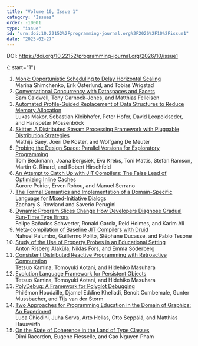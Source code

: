 ```yaml
---
title: "Volume 10, Issue 1"
category: "Issues"
order: -10001
type: "issue"
id: "urn:doi:10.22152%2Fprogramming-journal.org%2F2026%2F10%2Fissue1"
date: "2025-02-27"
---
```

DOI: <https://doi.org/10.22152/programming-journal.org/2026/10/issue1>





{: start="1"}
1. [Monk: Opportunistic Scheduling to Delay Horizontal Scaling](/2025/10/1)  
Marina Shimchenko, Erik Österlund, and Tobias Wrigstad
1. [Conversational Concurrency with Dataspaces and Facets](/2025/10/2)  
Sam Caldwell, Tony Garnock-Jones, and Matthias Felleisen
1. [Automated Profile-Guided Replacement of Data Structures to Reduce Memory Allocation](/2025/10/3)  
Lukas Makor, Sebastian Kloibhofer, Peter Hofer, David Leopoldseder, and Hanspeter Mössenböck
1. [Skitter: A Distributed Stream Processing Framework with Pluggable Distribution Strategies](/2025/10/4)  
Mathijs Saey, Joeri De Koster, and Wolfgang De Meuter
1. [Probing the Design Space: Parallel Versions for Exploratory Programming](/2025/10/5)  
Tom Beckmann, Joana Bergsiek, Eva Krebs, Toni Mattis, Stefan Ramson, Martin C. Rinard, and Robert Hirschfeld
1. [An Attempt to Catch Up with JIT Compilers: The False Lead of Optimizing Inline Caches](/2025/10/6)  
Aurore Poirier, Erven Rohou, and Manuel Serrano
1. [The Formal Semantics and Implementation of a Domain-Specific Language for Mixed-Initiative Dialogs](/2025/10/7)  
Zachary S. Rowland and Saverio Perugini
1. [Dynamic Program Slices Change How Developers Diagnose Gradual Run-Time Type Errors](/2025/10/8)  
Felipe Bañados Schwerter, Ronald Garcia, Reid Holmes, and Karim Ali
1. [Meta-compilation of Baseline JIT Compilers with Druid](/2025/10/9)  
Nahuel Palumbo, Guillermo Polito, Stéphane Ducasse, and Pablo Tesone
1. [Study of the Use of Property Probes in an Educational Setting](/2025/10/10)  
Anton Risberg Alaküla, Niklas Fors, and Emma Söderberg
1. [Consistent Distributed Reactive Programming with Retroactive Computation](/2025/10/11)  
Tetsuo Kamina, Tomoyuki Aotani, and Hidehiko Masuhara
1. [Evolution Language Framework for Persistent Objects](/2025/10/12)  
Tetsuo Kamina, Tomoyuki Aotani, and Hidehiko Masuhara
1. [PolyDebug: A Framework for Polyglot Debugging](/2025/10/13)  
Philémon Houdaille, Djamel Eddine Khelladi, Benoit Combemale, Gunter Mussbacher, and Tijs van der Storm
1. [Two Approaches for Programming Education in the Domain of Graphics: An Experiment](/2025/10/14)  
Luca Chiodini, Juha Sorva, Arto Hellas, Otto Seppälä, and Matthias Hauswirth
1. [On the State of Coherence in the Land of Type Classes](/2025/10/15)  
Dimi Racordon, Eugene Flesselle, and Cao Nguyen Pham



